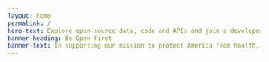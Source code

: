 ```yaml
---
layout: home
permalink: /
hero-text: Explore open-source data, code and APIs and join a developer community with CDC Open Technology
banner-heading: Be Open First
banner-text: In supporting our mission to protect America from health, saftey and security threats, both foreign and in the U.S., one of our goals is to be open. "Being Open" enables the American people access to high-quality public health data sets, APIs, and code repositories. Thus driving innovation and increasing the health security of our nation.
---
```

